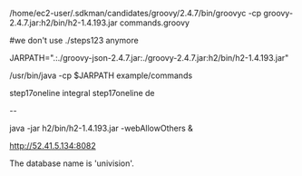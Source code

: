 /home/ec2-user/.sdkman/candidates/groovy/2.4.7/bin/groovyc -cp groovy-2.4.7.jar:h2/bin/h2-1.4.193.jar commands.groovy

#we don't use ./steps123 anymore

JARPATH=".:./groovy-json-2.4.7.jar:./groovy-2.4.7.jar:h2/bin/h2-1.4.193.jar"

/usr/bin/java -cp $JARPATH example/commands

step17oneline integral
step17oneline de

--

java -jar h2/bin/h2-1.4.193.jar -webAllowOthers &

http://52.41.5.134:8082

The database name is 'univision'.

